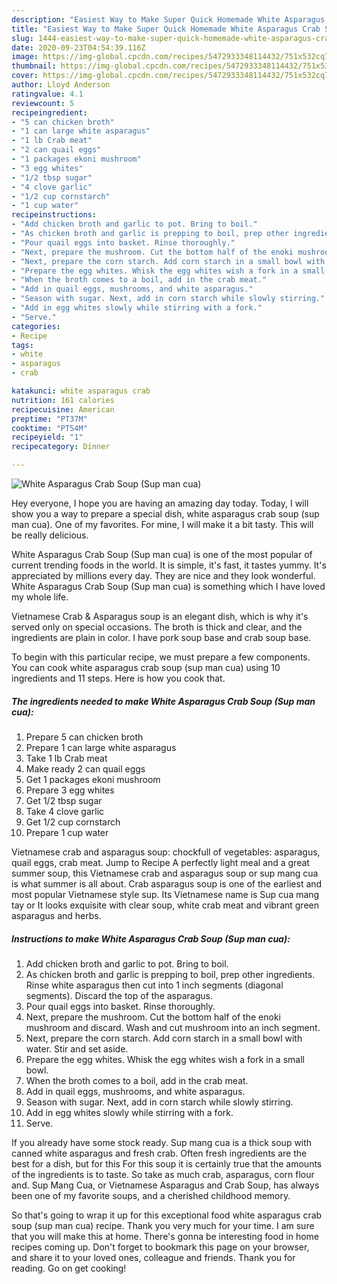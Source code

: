 ```yaml
---
description: "Easiest Way to Make Super Quick Homemade White Asparagus Crab Soup (Sup man cua)"
title: "Easiest Way to Make Super Quick Homemade White Asparagus Crab Soup (Sup man cua)"
slug: 1444-easiest-way-to-make-super-quick-homemade-white-asparagus-crab-soup-sup-man-cua
date: 2020-09-23T04:54:39.116Z
image: https://img-global.cpcdn.com/recipes/5472933348114432/751x532cq70/white-asparagus-crab-soup-sup-man-cua-recipe-main-photo.jpg
thumbnail: https://img-global.cpcdn.com/recipes/5472933348114432/751x532cq70/white-asparagus-crab-soup-sup-man-cua-recipe-main-photo.jpg
cover: https://img-global.cpcdn.com/recipes/5472933348114432/751x532cq70/white-asparagus-crab-soup-sup-man-cua-recipe-main-photo.jpg
author: Lloyd Anderson
ratingvalue: 4.1
reviewcount: 5
recipeingredient:
- "5 can chicken broth"
- "1 can large white asparagus"
- "1 lb Crab meat"
- "2 can quail eggs"
- "1 packages ekoni mushroom"
- "3 egg whites"
- "1/2 tbsp sugar"
- "4 clove garlic"
- "1/2 cup cornstarch"
- "1 cup water"
recipeinstructions:
- "Add chicken broth and garlic to pot. Bring to boil."
- "As chicken broth and garlic is prepping to boil, prep other ingredients. Rinse white asparagus then cut into 1 inch segments (diagonal segments). Discard the top of the asparagus."
- "Pour quail eggs into basket. Rinse thoroughly."
- "Next, prepare the mushroom. Cut the bottom half of the enoki mushroom and discard. Wash and cut mushroom into an inch segment."
- "Next, prepare the corn starch. Add corn starch in a small bowl with water. Stir and set aside."
- "Prepare the egg whites. Whisk the egg whites wish a fork in a small bowl."
- "When the broth comes to a boil, add in the crab meat."
- "Add in quail eggs, mushrooms, and white asparagus."
- "Season with sugar. Next, add in corn starch while slowly stirring."
- "Add in egg whites slowly while stirring with a fork."
- "Serve."
categories:
- Recipe
tags:
- white
- asparagus
- crab

katakunci: white asparagus crab 
nutrition: 161 calories
recipecuisine: American
preptime: "PT37M"
cooktime: "PT54M"
recipeyield: "1"
recipecategory: Dinner

---
```



![White Asparagus Crab Soup (Sup man cua)](https://img-global.cpcdn.com/recipes/5472933348114432/751x532cq70/white-asparagus-crab-soup-sup-man-cua-recipe-main-photo.jpg)

Hey everyone, I hope you are having an amazing day today. Today, I will show you a way to prepare a special dish, white asparagus crab soup (sup man cua). One of my favorites. For mine, I will make it a bit tasty. This will be really delicious.

White Asparagus Crab Soup (Sup man cua) is one of the most popular of current trending foods in the world. It is simple, it's fast, it tastes yummy. It's appreciated by millions every day. They are nice and they look wonderful. White Asparagus Crab Soup (Sup man cua) is something which I have loved my whole life.

Vietnamese Crab &amp; Asparagus soup is an elegant dish, which is why it&#39;s served only on special occasions. The broth is thick and clear, and the ingredients are plain in color. I have pork soup base and crab soup base.


To begin with this particular recipe, we must prepare a few components. You can cook white asparagus crab soup (sup man cua) using 10 ingredients and 11 steps. Here is how you cook that.

<!--inarticleads1-->

##### The ingredients needed to make White Asparagus Crab Soup (Sup man cua):

1. Prepare 5 can chicken broth
1. Prepare 1 can large white asparagus
1. Take 1 lb Crab meat
1. Make ready 2 can quail eggs
1. Get 1 packages ekoni mushroom
1. Prepare 3 egg whites
1. Get 1/2 tbsp sugar
1. Take 4 clove garlic
1. Get 1/2 cup cornstarch
1. Prepare 1 cup water


Vietnamese crab and asparagus soup: chockfull of vegetables: asparagus, quail eggs, crab meat. Jump to Recipe A perfectly light meal and a great summer soup, this Vietnamese crab and asparagus soup or sup mang cua is what summer is all about. Crab asparagus soup is one of the earliest and most popular Vietnamese style sup. Its Vietnamese name is Sup cua mang tay or It looks exquisite with clear soup, white crab meat and vibrant green asparagus and herbs. 

<!--inarticleads2-->

##### Instructions to make White Asparagus Crab Soup (Sup man cua):

1. Add chicken broth and garlic to pot. Bring to boil.
1. As chicken broth and garlic is prepping to boil, prep other ingredients. Rinse white asparagus then cut into 1 inch segments (diagonal segments). Discard the top of the asparagus.
1. Pour quail eggs into basket. Rinse thoroughly.
1. Next, prepare the mushroom. Cut the bottom half of the enoki mushroom and discard. Wash and cut mushroom into an inch segment.
1. Next, prepare the corn starch. Add corn starch in a small bowl with water. Stir and set aside.
1. Prepare the egg whites. Whisk the egg whites wish a fork in a small bowl.
1. When the broth comes to a boil, add in the crab meat.
1. Add in quail eggs, mushrooms, and white asparagus.
1. Season with sugar. Next, add in corn starch while slowly stirring.
1. Add in egg whites slowly while stirring with a fork.
1. Serve.


If you already have some stock ready. Sup mang cua is a thick soup with canned white asparagus and fresh crab. Often fresh ingredients are the best for a dish, but for this For this soup it is certainly true that the amounts of the ingredients is to taste. So take as much crab, asparagus, corn flour and. Sup Mang Cua, or Vietnamese Asparagus and Crab Soup, has always been one of my favorite soups, and a cherished childhood memory. 

So that's going to wrap it up for this exceptional food white asparagus crab soup (sup man cua) recipe. Thank you very much for your time. I am sure that you will make this at home. There's gonna be interesting food in home recipes coming up. Don't forget to bookmark this page on your browser, and share it to your loved ones, colleague and friends. Thank you for reading. Go on get cooking!
